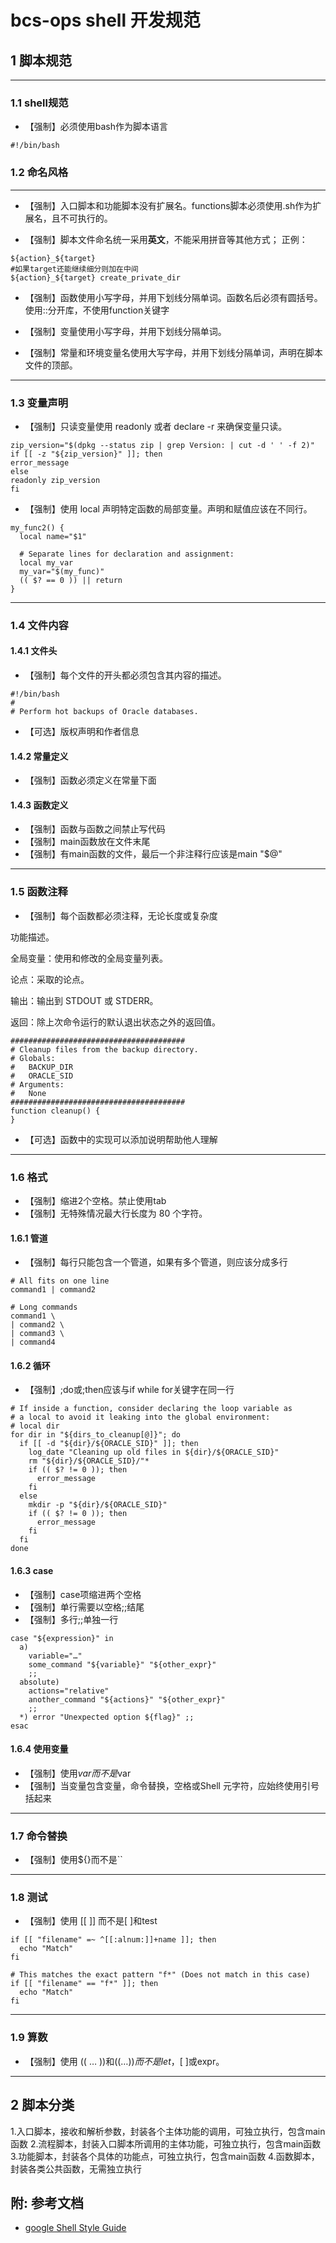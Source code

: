 # bcs-ops shell 开发规范

## 1 脚本规范

---

### 1.1 shell规范
* 【强制】必须使用bash作为脚本语言
```shell
#!/bin/bash
```


### 1.2 命名风格

---

* 【强制】入口脚本和功能脚本没有扩展名。functions脚本必须使用.sh作为扩展名，且不可执行的。

* 【强制】脚本文件命名统一采用**英文**，不能采用拼音等其他方式；
  正例：

```shell
${action}_${target}
#如果target还能继续细分则加在中间
${action}_${target} create_private_dir
```

* 【强制】函数使用小写字母，并用下划线分隔单词。函数名后必须有圆括号。使用::分开库，不使用function关键字

* 【强制】变量使用小写字母，并用下划线分隔单词。

* 【强制】常量和环境变量名使用大写字母，并用下划线分隔单词，声明在脚本文件的顶部。

---

### 1.3 变量声明

* 【强制】只读变量使用 readonly 或者 declare -r 来确保变量只读。
```shell
zip_version="$(dpkg --status zip | grep Version: | cut -d ' ' -f 2)"
if [[ -z "${zip_version}" ]]; then
error_message
else
readonly zip_version
fi
```

* 【强制】使用 local 声明特定函数的局部变量。声明和赋值应该在不同行。
```shell
my_func2() {
  local name="$1"

  # Separate lines for declaration and assignment:
  local my_var
  my_var="$(my_func)"
  (( $? == 0 )) || return
}
```

---


### 1.4 文件内容

#### 1.4.1 文件头

* 【强制】每个文件的开头都必须包含其内容的描述。
```shell
#!/bin/bash
#
# Perform hot backups of Oracle databases.
```
* 【可选】版权声明和作者信息

#### 1.4.2 常量定义

* 【强制】函数必须定义在常量下面

#### 1.4.3 函数定义

* 【强制】函数与函数之间禁止写代码
* 【强制】main函数放在文件末尾
* 【强制】有main函数的文件，最后一个非注释行应该是main "$@"

---

### 1.5 函数注释
* 【强制】每个函数都必须注释，无论长度或复杂度

功能描述。

全局变量：使用和修改的全局变量列表。

论点：采取的论点。

输出：输出到 STDOUT 或 STDERR。

返回：除上次命令运行的默认退出状态之外的返回值。
```shell
#######################################
# Cleanup files from the backup directory.
# Globals:
#   BACKUP_DIR
#   ORACLE_SID
# Arguments:
#   None
#######################################
function cleanup() {
}
```
* 【可选】函数中的实现可以添加说明帮助他人理解

---

### 1.6 格式
* 【强制】缩进2个空格。禁止使用tab
* 【强制】无特殊情况最大行长度为 80 个字符。

#### 1.6.1 管道
* 【强制】每行只能包含一个管道，如果有多个管道，则应该分成多行
```shell
# All fits on one line
command1 | command2

# Long commands
command1 \
| command2 \
| command3 \
| command4
```
#### 1.6.2 循环
* 【强制】;do或;then应该与if while for关键字在同一行
```shell
# If inside a function, consider declaring the loop variable as
# a local to avoid it leaking into the global environment:
# local dir
for dir in "${dirs_to_cleanup[@]}"; do
  if [[ -d "${dir}/${ORACLE_SID}" ]]; then
    log_date "Cleaning up old files in ${dir}/${ORACLE_SID}"
    rm "${dir}/${ORACLE_SID}/"*
    if (( $? != 0 )); then
      error_message
    fi
  else
    mkdir -p "${dir}/${ORACLE_SID}"
    if (( $? != 0 )); then
      error_message
    fi
  fi
done
```

#### 1.6.3 case
* 【强制】case项缩进两个空格
* 【强制】单行需要以空格;;结尾
* 【强制】多行;;单独一行
```shell
case "${expression}" in
  a)
    variable="…"
    some_command "${variable}" "${other_expr}" 
    ;;
  absolute)
    actions="relative"
    another_command "${actions}" "${other_expr}" 
    ;;
  *) error "Unexpected option ${flag}" ;;
esac
```

#### 1.6.4 使用变量
* 【强制】使用${var}而不是$var
* 【强制】当变量包含变量，命令替换，空格或Shell 元字符，应始终使用引号括起来

---

### 1.7 命令替换
* 【强制】使用${}而不是``

---

### 1.8 测试
* 【强制】使用 [[ ]] 而不是[ ]和test

```shell
if [[ "filename" =~ ^[[:alnum:]]+name ]]; then
  echo "Match"
fi

# This matches the exact pattern "f*" (Does not match in this case)
if [[ "filename" == "f*" ]]; then
  echo "Match"
fi
```

---

### 1.9 算数
* 【强制】使用 (( … ))和$(( … ))而不是 let，$[  ]或expr。

---

## 2 脚本分类
1.入口脚本，接收和解析参数，封装各个主体功能的调用，可独立执行，包含main函数
2.流程脚本，封装入口脚本所调用的主体功能，可独立执行，包含main函数
3.功能脚本，封装各个具体的功能点，可独立执行，包含main函数
4.函数脚本，封装各类公共函数，无需独立执行

## 附: 参考文档

* [google Shell Style Guide](https://google.github.io/styleguide/shellguide.html)

